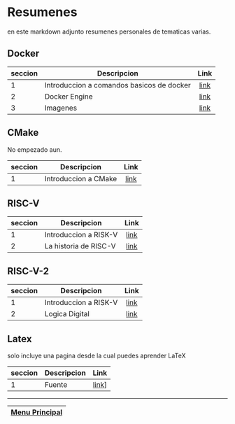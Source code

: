 # Resumenes

en este markdown adjunto resumenes personales de tematicas varias.

## Docker

|seccion|Descripcion|Link|
|-|-|:-:|
|1|Introduccion a comandos basicos de docker|[link](docker/1.md)|
|2|Docker Engine|[link](docker/2.md)
|3|Imagenes|[link](docker/3.md)

## CMake

No empezado aun.

|seccion|Descripcion|Link|
|-|-|:-:|
|1|Introduccion a CMake|[link](CMake/1.md)|

## RISC-V

|seccion|Descripcion|Link|
|-|-|:-:|
|1|Introduccion a RISK-V|[link](RISC-V/1.md)|
|2|La historia de RISC-V|[link](RISC-V/2.md)|

## RISC-V-2

|seccion|Descripcion|Link|
|-|-|:-:|
|1|Introduccion a RISK-V|[link](RISC-V-2/1.md)|
|2|Logica Digital|[link](RISC-V-2/2.md)|

## Latex

solo incluye una pagina desde la cual puedes aprender LaTeX

|seccion|Descripcion|Link|
|-|-|:-:|
|1|Fuente|[link](http://nokyotsu.com/latex/)]
---
|[Menu Principal](../../README.md)|
|:-:|
